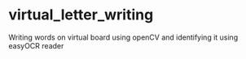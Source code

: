 # virtual_letter_writing
Writing words on virtual board using openCV and identifying it using easyOCR reader
